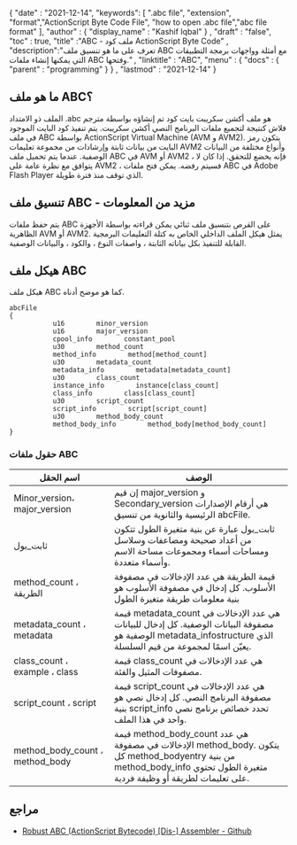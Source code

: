 
{
  "date" : "2021-12-14",
  "keywords": [ ".abc file", "extension", "format","ActionScript Byte Code File", "how to open .abc file","abc file format" ],
  "author" : {
    "display_name" : "Kashif Iqbal"
} ,
  "draft" : "false",
  "toc" : true,
  "title" :"ABC - ملف كود ActionScript Byte Code" ,
  "description":"تعرف على ما هو تنسيق ملف ABC مع أمثلة وواجهات برمجة التطبيقات التي يمكنها إنشاء ملفات ABC وفتحها." ,
  "linktitle" : "ABC",
  "menu" : {
    "docs" : {
      "parent" : "programming"
}
} ,
  "lastmod" : "2021-12-14"
}

## ما هو ملف ABC؟

الملف ذو الامتداد .abc هو ملف أكشن سكريبت بايت كود تم إنشاؤه بواسطة مترجم فلاش كنتيجة لتجميع ملفات البرنامج النصي أكشن سكريبت. يتم تنفيذ كود البايت الموجود في ملف ABC بواسطة ActionScript Virtual Machine (AVM و AVM2). يتكون رمز البايت من بيانات ثابتة وإرشادات من مجموعة تعليمات AVM2 وأنواع مختلفة من البيانات الوصفية. عندما يتم تحميل ملف ABC في AVM أو AVM2 ، فإنه يخضع للتحقق. إذا كان لا يتوافق مع نظرة عامة على AVM2 ، فسيتم رفضه. يمكن فتح ملفات ABC في Adobe Flash Player الذي توقف منذ فترة طويلة.

## تنسيق ملف ABC - مزيد من المعلومات

يتم حفظ ملفات ABC على القرص بتنسيق ملف ثنائي يمكن قراءته بواسطة الأجهزة الظاهرية AVM أو AVM2. يمثل هيكل الملف الداخلي الخاص به كتلة التعليمات البرمجية القابلة للتنفيذ بكل بياناته الثابتة ، واصفات النوع ، والكود ، والبيانات الوصفية.

## هيكل ملف ABC

هيكل ملف ABC كما هو موضح أدناه.

```
abcFile  
{
           u16        minor_version                
           u16        major_version                
           cpool_info        constant_pool                
           u30        method_count                
           method_info        method[method_count]                
           u30        metadata_count                
           metadata_info        metadata[metadata_count]                
           u30        class_count                
           instance_info        instance[class_count]                
           class_info        class[class_count]                
           u30        script_count                
           script_info        script[script_count]               
           u30        method_body_count                
           method_body_info        method_body[method_body_count]        
}
```

### حقول ملفات ABC

| اسم الحقل | الوصف |
---|---|
| Minor_version، major_version | إن قيم major_version و Secondary_version هي أرقام الإصدارات الرئيسية والثانوية من تنسيق abcFile.
| ثابت_بول | ثابت_بول عبارة عن بنية متغيرة الطول تتكون من أعداد صحيحة ومضاعفات وسلاسل ومساحات أسماء ومجموعات مساحة الاسم وأسماء متعددة.
| method_count ، الطريقة | قيمة الطريقة هي عدد الإدخالات في مصفوفة الأسلوب. كل إدخال في مصفوفة الأسلوب هو بنية معلومات طريقة متغيرة الطول
| metadata_count ، metadata | قيمة metadata_count هي عدد الإدخالات في مصفوفة البيانات الوصفية. كل إدخال للبيانات الوصفية هو metadata_infostructure الذي يعيّن اسمًا لمجموعة من قيم السلسلة. |
| class_count ، example ، class | قيمة class_count هي عدد الإدخالات في مصفوفات المثيل والفئة. |
| script_count ، script | قيمة script_count هي عدد الإدخالات في مصفوفة البرنامج النصي. كل إدخال نصي هو بنية script_info تحدد خصائص برنامج نصي واحد في هذا الملف. |
| method_body_count ، method_body | قيمة method_body_count هي عدد الإدخالات في مصفوفة method_body. يتكون كل method_bodyentry من بنية method_body_info متغيرة الطول تحتوي على تعليمات لطريقة أو وظيفة فردية.

## مراجع

* [Robust ABC (ActionScript Bytecode) [Dis-] Assembler - Github](https://github.com/CyberShadow/RABCDAsm)

